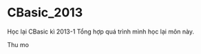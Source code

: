 CBasic_2013
===========

Học lại CBasic kì 2013-1
Tổng hợp quá trình mình học lại môn này.

Thu
mo


